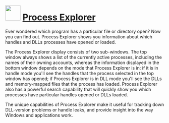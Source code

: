 # <img src="https://cdn.jsdelivr.net/gh/Thilas/chocolatey-packages@40e52e777320be942096265f280a011e991ba5c7/procexp/icon.png" width="48" height="48"/> [Process Explorer](https://community.chocolatey.org/packages/procexp)

Ever wondered which program has a particular file or directory open? Now you can find out. Process Explorer shows you information about which handles and DLLs processes have opened or loaded.

The Process Explorer display consists of two sub-windows. The top window always shows a list of the currently active processes, including the names of their owning accounts, whereas the information displayed in the bottom window depends on the mode that Process Explorer is in: if it is in handle mode you'll see the handles that the process selected in the top window has opened; if Process Explorer is in DLL mode you'll see the DLLs and memory-mapped files that the process has loaded. Process Explorer also has a powerful search capability that will quickly show you which processes have particular handles opened or DLLs loaded.

The unique capabilities of Process Explorer make it useful for tracking down DLL-version problems or handle leaks, and provide insight into the way Windows and applications work.
